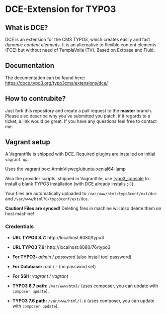 # DCE-Extension for TYPO3

## What is DCE?
DCE is an extension for the CMS TYPO3, which creates easily and fast *dynamic content elements*.
It is an alternative to flexible content elements (FCE) but without need of TemplaVoila (TV).
Based on Extbase and Fluid.


## Documentation
The documentation can be found here: https://docs.typo3.org/typo3cms/extensions/dce/


## How to contrubite?
Just fork this repository and create a pull request to the **master** branch.
Please also describe why you've submitted you patch, if it regards to a ticket, a link would be great.
If you have any questions feel free to contact me.


## Vagrant setup
A Vagrantfile is shipped with DCE. Required plugins are installed on initial `vagrant up`.

Uses the vagrant box:
 [ArminVieweg/ubuntu-xenial64-lamp](https://app.vagrantup.com/ArminVieweg/boxes/ubuntu-xenial64-lamp)

Also the provider scripts, shipped in Vagrantfile, use [typo3_console](https://github.com/helhum/typo3_console)
to install a blank TYPO3 installation (with DCE already installs ;-)).  

Your files are automatically uploaded to `/var/www/html/typo3conf/ext/dce` and `/var/www/html76/typo3conf/ext/dce`.

**Caution! Files are synced!** Deleting files in machine will also delete them on host machine!

### Credentials

* **URL TYPO3 8.7:** http://localhost:8080/typo3
* **URL TYPO3 7.6:** http://localhost:8080/76/typo3

* **For TYPO3:** *admin* / *password* (also install tool password)
* **For Database:** *root* / - (no password set)
* **For SSH:** *vagrant* / *vagrant*

* **TYPO3 8.7 path:** `/var/www/html/` (uses composer, you can update with `composer update`).
* **TYPO3 7.6 path:** `/var/www/html/7.6` (uses composer, you can update with `composer update`).
